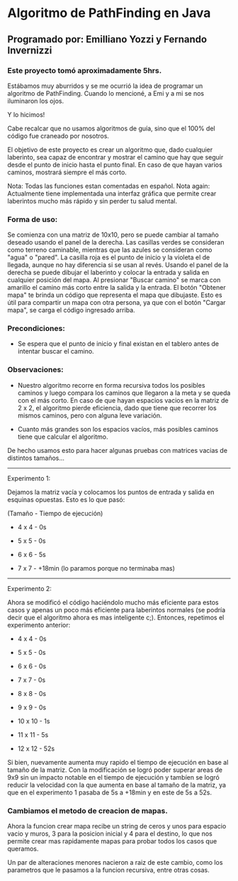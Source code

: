 # Algoritmo de PathFinding en Java

## Programado por: Emilliano Yozzi y Fernando Invernizzi

### Este proyecto tomó aproximadamente 5hrs.

Estábamos muy aburridos y se me ocurrió la idea de programar un algoritmo de PathFinding. Cuando lo mencioné, a Emi y a mi se nos iluminaron los ojos.

Y lo hicimos!

Cabe recalcar que no usamos algoritmos de guía, sino que el 100% del código fue craneado por nosotros.

El objetivo de este proyecto es crear un algoritmo que, dado cualquier laberinto, sea capaz de encontrar y mostrar el camino que hay que seguir desde el punto de inicio hasta el punto final. En caso de que hayan varios caminos, mostrará siempre el más corto.

Nota: Todas las funciones estan comentadas en español.
Nota again: Actualmente tiene implementada una interfaz gráfica que permite crear laberintos mucho más rápido y sin perder tu salud mental.
### Forma de uso:
Se comienza con una matriz de 10x10, pero se puede cambiar al tamaño deseado usando el panel de la derecha. 
Las casillas verdes se consideran como terreno caminable, mientras que las azules se consideran como "agua" o "pared". La casilla roja es el punto de inicio y la violeta el de llegada, aunque no hay diferencia si se usan al revés.
Usando el panel de la derecha se puede dibujar el laberinto y colocar la entrada y salida en cualquier posición del mapa.
Al presionar "Buscar camino" se marca con amarillo el camino más corto entre la salida y la entrada.
El botón "Obtener mapa" te brinda un código que representa el mapa que dibujaste. Esto es útil para compartir un mapa con otra persona, ya que con el botón "Cargar mapa", se carga el código ingresado arriba.

### Precondiciones:

- Se espera que el punto de inicio y final existan en el tablero antes de intentar buscar el camino. 
### Observaciones:

- Nuestro algoritmo recorre en forma recursiva todos los posibles caminos y luego compara los caminos que llegaron a la meta y se queda con el más corto. En caso de que hayan espacios vacios en la matriz de 2 x 2, el algoritmo pierde eficiencia, dado que tiene que recorrer los mismos caminos, pero con alguna leve variación. 

- Cuanto más grandes son los espacios vacíos, más posibles caminos tiene que calcular el algoritmo.

De hecho usamos esto para hacer algunas pruebas con matrices vacias de distintos tamaños...

---

Experimento 1:

Dejamos la matriz vacía y colocamos los puntos de entrada y salida en esquinas opuestas. Esto es lo que pasó:

(Tamaño - Tiempo de ejecución)

- 4 x 4 - 0s

- 5 x 5 - 0s

- 6 x 6 - 5s

- 7 x 7 - +18min (lo paramos porque no terminaba mas)

---

Experimento 2:

Ahora se modificó el código haciéndolo mucho más eficiente para estos casos y apenas un poco más eficiente para laberintos normales (se podría decir que el algoritmo ahora es mas inteligente c;). Entonces, repetimos el experimento anterior:

- 4 x 4 - 0s

- 5 x 5 - 0s

- 6 x 6 - 0s

- 7 x 7 - 0s

- 8 x 8 - 0s

- 9 x 9 - 0s

- 10 x 10 - 1s

- 11 x 11 - 5s

- 12 x 12 - 52s

Si bien, nuevamente aumenta muy rapido el tiempo de ejecución en base al tamaño de la matriz. Con la modificación se logró poder superar areas de 9x9 sin un impacto notable en el tiempo de ejecución y tambíen se logró reducir la velocidad con la que aumenta en base al tamaño de la matriz, ya que en el experimento 1 pasaba de 5s a +18min y en este de 5s a 52s.


### Cambiamos el metodo de creacion de mapas.

Ahora la funcion crear mapa recibe un string de ceros y unos para espacio vacio y muros, 3 para la posicion inicial y 4 para el destino, lo que nos permite crear mas rapidamente mapas para probar todos los casos que queramos.

Un par de alteraciones menores nacieron a raiz de este cambio, como los parametros que le pasamos a la funcion recursiva, entre otras cosas.
